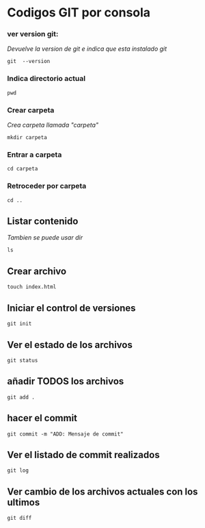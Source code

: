 # Codigos GIT por consola
### ver version git:  
*Devuelve la version de git e indica que esta instalado git*
```
git  --version
```
### Indica directorio actual
```
pwd
```
### Crear carpeta
*Crea carpeta llamada "carpeta"*
```
mkdir carpeta
```
### Entrar a carpeta
```
cd carpeta
```
### Retroceder por carpeta
```
cd ..
```

## Listar contenido 
*Tambien se puede usar dir*
```
ls
```
## Crear archivo
```
touch index.html
```
## Iniciar el control de versiones
```
git init
```
## Ver el estado de los archivos
```
git status
```
## añadir TODOS los archivos
```
git add .
```
## hacer el commit
```
git commit -m "ADD: Mensaje de commit"
```
## Ver el listado de commit realizados
```
git log
```
## Ver cambio de los archivos actuales con los ultimos
```
git diff
```
